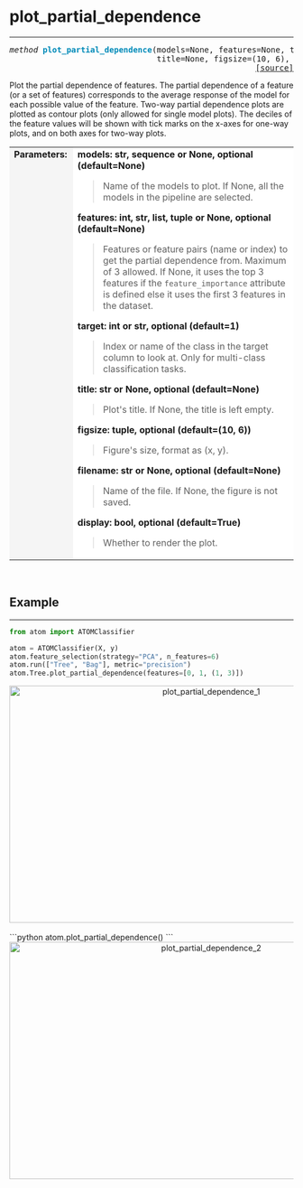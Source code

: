 # plot_partial_dependence
-------------------------

<pre><em>method</em> <strong style="color:#008AB8">plot_partial_dependence</strong>(models=None, features=None, target=None,
                               title=None, figsize=(10, 6), filename=None, display=True)
<div align="right"><a href="https://github.com/tvdboom/ATOM/blob/master/atom/plots.py#L1339">[source]</a></div></pre>
Plot the partial dependence of features. The partial dependence of a feature (or a
 set of features) corresponds to the average response of the model for each possible
 value of the feature. Two-way partial dependence plots are plotted as contour plots
 (only allowed for single model plots). The deciles of the feature values will be
 shown with tick marks on the x-axes for one-way plots, and on both axes for two-way
 plots.
<table width="100%">
<tr>
<td width="15%" style="vertical-align:top; background:#F5F5F5;"><strong>Parameters:</strong></td>
<td width="75%" style="background:white;">
<strong>models: str, sequence or None, optional (default=None)</strong>
<blockquote>
Name of the models to plot. If None, all the models in the pipeline are selected.
</blockquote>
<strong>features: int, str, list, tuple or None, optional (default=None)</strong>
<blockquote>
Features or feature pairs (name or index) to get the partial dependence from. Maximum
of 3 allowed. If None, it uses the top 3 features if the <code>feature_importance</code>
attribute is defined else it uses the first 3 features in the dataset.
</blockquote>
<strong>target: int or str, optional (default=1)</strong>
<blockquote>
Index or name of the class in the target column to look at. Only for multi-class
 classification tasks.
</blockquote>
<strong>title: str or None, optional (default=None)</strong>
<blockquote>
Plot's title. If None, the title is left empty.
</blockquote>
<strong>figsize: tuple, optional (default=(10, 6))</strong>
<blockquote>
Figure's size, format as (x, y).
</blockquote>
<strong>filename: str or None, optional (default=None)</strong>
<blockquote>
Name of the file. If None, the figure is not saved.
</blockquote>
<strong>display: bool, optional (default=True)</strong>
<blockquote>
Whether to render the plot.
</blockquote>
</tr>
</table>
<br />



## Example
----------

```python
from atom import ATOMClassifier

atom = ATOMClassifier(X, y)
atom.feature_selection(strategy="PCA", n_features=6)
atom.run(["Tree", "Bag"], metric="precision")
atom.Tree.plot_partial_dependence(features=[0, 1, (1, 3)])
```
<div align="center">
    <img src="../../../img/plots/plot_partial_dependence_1.png" alt="plot_partial_dependence_1" width="700" height="420"/>
</div>
<br>
```python
atom.plot_partial_dependence()
```
<div align="center">
    <img src="../../../img/plots/plot_partial_dependence_2.png" alt="plot_partial_dependence_2" width="700" height="420"/>
</div>
